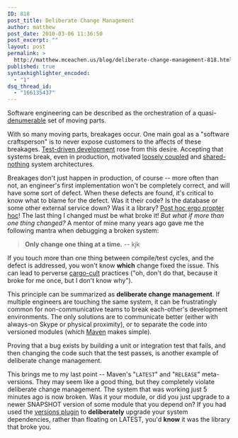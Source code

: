 ```yaml
---
ID: 818
post_title: Deliberate Change Management
author: matthew
post_date: 2010-03-06 11:36:50
post_excerpt: ""
layout: post
permalink: >
  http://matthew.mceachen.us/blog/deliberate-change-management-818.html
published: true
syntaxhighlighter_encoded:
  - "1"
dsq_thread_id:
  - "166135437"
---
```

Software engineering can be described as the orchestration of a quasi-<a href="http://en.wikipedia.org/wiki/Countable_set">denumerable</a> set of moving parts. 

With so many moving parts, breakages occur. One main goal as a "software craftsperson" is to never expose customers to the affects of these breakages. <a href="http://en.wikipedia.org/wiki/Test-driven_development">Test-driven development</a> rose from this desire. Accepting that systems break, even in production, motivated <a href="http://en.wikipedia.org/wiki/Loose_coupling">loosely coupled</a> and <a href="http://en.wikipedia.org/wiki/Shared_nothing_architecture">shared-nothing</a> system architectures.

<!--more-->

Breakages don't just happen in production, of course -- more often than not, an engineer's first implementation won't be completely correct, and will have some sort of defect. When these defects are found, it's critical to know what to blame for the defect. Was it their code? Is the database or some other external service down?  Was it a library? <a href="http://en.wikipedia.org/wiki/Post_hoc_ergo_propter_hoc">Post hoc ergo propter hoc</a>! The last thing I changed must be what broke it! <i>But what if more than one thing changed?</i> A mentor of mine many years ago gave me the following mantra when debugging a broken system:

<blockquote><strong>Only change one thing at a time.</strong> 
-- kjk</blockquote>

If you touch more than one thing between compile/test cycles, and the defect is addressed, you won't know <strong>which</strong> change fixed the issue. This can lead to perverse <a href="http://en.wikipedia.org/wiki/Cargo-cult">cargo-cult</a> practices ("oh, don't do that, because it broke for me once, but I don't know why").

This principle can be summarized as <strong>deliberate change management</strong>. If multiple engineers are touching the same system, it can be frustratingly common for non-communicative teams to break each-other's development environments. The only solutions are to communicate better (either with always-on Skype or physical proximity), or to separate the code into versioned modules (which <a href="http://maven.apache.org/">Maven</a> makes simple).

Proving that a bug exists by building a unit or integration test that fails, and then changing the code such that the test passes, is another example of deliberate change management.

This brings me to my last point -- Maven's "<code>LATEST</code>" and "<code>RELEASE</code>" meta-versions. They may seem like a good thing, but they completely violate deliberate change management. The system that was working just 5 minutes ago is now broken. Was it your module, or did you just upgrade to a newer SNAPSHOT version of some module that you depend on? If you had used the <a href="http://mojo.codehaus.org/versions-maven-plugin/">versions plugin</a> to <strong>deliberately</strong> upgrade your system dependencies, rather than floating on LATEST, you'd <strong>know</strong> it was the library that broke you.